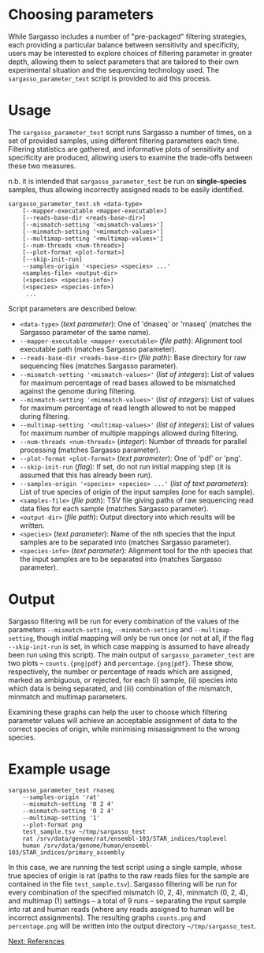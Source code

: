Choosing parameters
===================

While Sargasso includes a number of "pre-packaged" filtering strategies, each providing a particular balance between sensitivity and specificity, users may be interested to explore choices of filtering parameter in greater depth, allowing them to select parameters that are tailored to their own experimental situation and the sequencing technology used. The ``sargasso_parameter_test`` script is provided to aid this process.

Usage
=====

The ``sargasso_parameter_test`` script runs Sargasso a number of times, on a set of provided samples, using different filtering parameters each time. Filtering statistics are gathered, and informative plots of sensitivity and specificity are produced, allowing users to examine the trade-offs between these two measures. 

n.b. it is intended that ``sargasso_parameter_test`` be run on **single-species** samples, thus allowing incorrectly assigned reads to be easily identified.

    sargasso_parameter_test.sh <data-type>
        [--mapper-executable <mapper-executable>]
        [--reads-base-dir <reads-base-dir>]
        [--mismatch-setting '<mismatch-values>']
        [--minmatch-setting '<minmatch-values>']
        [--multimap-setting '<multimap-values>']
        [--num-threads <num-threads>]
        [--plot-format <plot-format>]
        [--skip-init-run]
        --samples-origin '<species> <species> ...'
        <samples-file> <output-dir>
        (<species> <species-info>)
        (<species> <species-info>)
         ...

Script parameters are described below:

* ``<data-type>`` (_text parameter_): One of 'dnaseq' or 'rnaseq' (matches the Sargasso parameter of the same name).
* ``--mapper-executable <mapper-executable>`` (_file path_): Alignment tool executable path (matches Sargasso parameter).
* ``--reads-base-dir <reads-base-dir>`` (_file path_): Base directory for raw sequencing files (matches Sargasso parameter).
* ``--mismatch-setting '<mismatch-values>'`` (_list of integers_): List of values for maximum percentage of read bases allowed to be mismatched against the genome during filtering.
* ``--minmatch-setting '<minmatch-values>'`` (_list of integers_): List of values for maximum percentage of read length allowed to not be mapped during filtering.
* ``--multimap-setting '<multimap-values>'`` (_list of integers_): List of values for maximum number of multiple mappings allowed during filtering.
* ``--num-threads <num-threads>`` (_integer_): Number of threads for parallel processing (matches Sargasso parameter).
* ``--plot-format <plot-format>`` (_text parameter_): One of 'pdf' or 'png'.
* ``--skip-init-run`` (_flag_): If set, do not run initial mapping step (it is assumed that this has already been run).
* ``--samples-origin '<species> <species> ...'`` (_list of text parameters_): List of true species of origin of the input samples (one for each sample).
* ``<samples-file>`` (_file path_): TSV file giving paths of raw sequencing read data files for each sample (matches Sargasso parameter).
* ``<output-dir>`` (_file path_): Output directory into which results will be written.
* ``<species>`` (_text parameter_): Name of the nth species that the input samples are to be separated into (matches Sargasso parameter).
* ``<species-info>`` (_text parameter_): Alignment tool for the nth species that the input samples are to be separated into (matches Sargasso parameter).

Output
======

Sargasso filtering will be run for every combination of the values of the parameters ``--mismatch-setting``, ``--minmatch-setting`` and ``--multimap-setting``, though initial mapping will only be run once (or not at all, if the flag ``--skip-init-run`` is set, in which case mapping is assumed to have already been run using this script). The main output of ``sargasso_parameter_test`` are two plots – ``counts.{png|pdf}`` and ``percentage.{png|pdf}``. These show, respectively, the number or percentage of reads which are assigned, marked as ambiguous, or rejected, for each (i) sample, (ii) species into which data is being separated, and (iii) combination of the mismatch, minmatch and multimap parameters.

Examining these graphs can help the user to choose which filtering parameter values will achieve an acceptable assignment of data to the correct species of origin, while minimising misassignment to the wrong species.

Example usage
=============

    sargasso_parameter_test rnaseq 
        --samples-origin 'rat' 
        --mismatch-setting '0 2 4' 
        --minmatch-setting '0 2 4' 
        --multimap-setting '1' 
        --plot-format png 
        test_sample.tsv ~/tmp/sargasso_test 
        rat /srv/data/genome/rat/ensembl-103/STAR_indices/toplevel 
        human /srv/data/genome/human/ensembl-103/STAR_indices/primary_assembly

In this case, we are running the test script using a single sample, whose true species of origin is rat (paths to the raw reads files for the sample are contained in the file ``test_sample.tsv``). Sargasso filtering will be run for every combination of the specified mismatch (0, 2, 4), minmatch (0, 2, 4), and multimap (1) settings – a total of 9 runs – separating the input sample into rat and human reads (where any reads assigned to human will be incorrect assignments). The resulting graphs ``counts.png`` and ``percentage.png`` will be written into the output directory ``~/tmp/sargasso_test``.

[Next: References](references.md)
